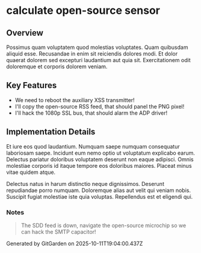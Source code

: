 # calculate open-source sensor

## Overview
Possimus quam voluptatem quod molestias voluptates. Quam quibusdam aliquid esse. Recusandae in enim sit reiciendis dolores modi. Et dolor quaerat dolorem sed excepturi laudantium aut quia sit. Exercitationem odit doloremque et corporis dolorem veniam.

## Key Features
- We need to reboot the auxiliary XSS transmitter!
- I'll copy the open-source RSS feed, that should panel the PNG pixel!
- I'll hack the 1080p SSL bus, that should alarm the ADP driver!

## Implementation Details
Et iure eos quod laudantium. Numquam saepe numquam consequatur laboriosam saepe. Incidunt eum nemo optio ut voluptatum explicabo earum. Delectus pariatur doloribus voluptatem deserunt non eaque adipisci. Omnis molestiae corporis id itaque tempore eos doloribus maiores. Placeat minus vitae quidem atque.
 Delectus natus in harum distinctio neque dignissimos. Deserunt repudiandae porro numquam. Doloremque alias aut velit qui veniam nobis. Suscipit fugiat molestiae iste quia voluptas. Repellendus est et eligendi qui.

### Notes
> The SDD feed is down, navigate the open-source microchip so we can hack the SMTP capacitor!

Generated by GitGarden on 2025-10-11T19:04:00.437Z